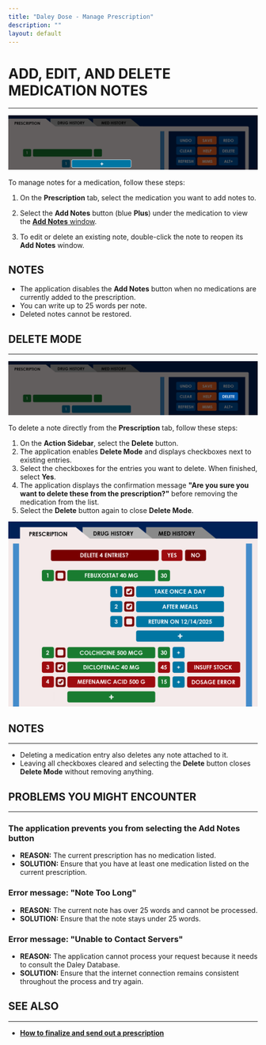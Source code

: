 ```yaml
---
title: "Daley Dose - Manage Prescription"
description: ""
layout: default
---
```


# **ADD, EDIT, AND DELETE MEDICATION NOTES**  
---

![Daley Dose user interface screenshot](/assets/images/daley-dose-home-window-parts-add-notes.png) 

To manage notes for a medication, follow these steps:

1. On the **Prescription** tab, select the medication you want to add notes to.

2. Select the **Add Notes** button (blue **Plus**) under the medication to view the [**Add Notes** window](/daleydose/window-add-notes).

3. To edit or delete an existing note, double-click the note to reopen its **Add Notes** window.

## **NOTES**
- The application disables the **Add Notes** button when no medications are currently added to the prescription.
- You can write up to 25 words per note.
- Deleted notes cannot be restored.

## **DELETE MODE**
---
![Daley Dose user interface delete button](/assets/images/daley-dose-home-window-parts-delete.png)

To delete a note directly from the **Prescription** tab, follow these steps:

1. On the **Action Sidebar**, select the **Delete** button.  
2. The application enables **Delete Mode** and displays checkboxes next to existing entries.  
3. Select the checkboxes for the entries you want to delete. When finished, select **Yes**.  
4. The application displays the confirmation message **"Are you sure you want to delete these from the prescription?"** before removing the medication from the list.  
5. Select the **Delete** button again to close **Delete Mode**.

![Daley Dose user interface delete mode](/assets/images/daley-dose-home-window-tab-1-delete.png)

## **NOTES**
---
- Deleting a medication entry also deletes any note attached to it.  
- Leaving all checkboxes cleared and selecting the **Delete** button closes **Delete Mode** without removing anything.


## **PROBLEMS YOU MIGHT ENCOUNTER**
---

### The application prevents you from selecting the **Add Notes** button  
- **REASON:** The current prescription has no medication listed.  
- **SOLUTION:** Ensure that you have at least one medication listed on the current prescription.

### Error message: **"Note Too Long"**  
- **REASON:** The current note has over 25 words and cannot be processed.  
- **SOLUTION:** Ensure that the note stays under 25 words.

### Error message: **"Unable to Contact Servers"**  
- **REASON:** The application cannot process your request because it needs to consult the Daley Database.  
- **SOLUTION:** Ensure that the internet connection remains consistent throughout the process and try again.


## **SEE ALSO**
---
- [**How to finalize and send out a prescription**](/daleydose/prescription-finalize)
